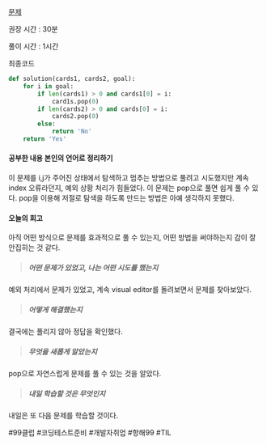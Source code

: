 [문제](https://school.programmers.co.kr/learn/courses/30/lessons/159994)

  

  권장 시간 : 30분

  풀이 시간 : 1시간

최종코드

```python
def solution(cards1, cards2, goal):
    for i in goal:
        if len(cards1) > 0 and cards1[0] = i:
            card1s.pop(0)
        if len(cards2) > 0 and cards[0] = i:
            cards2.pop(0)
        else:
            return 'No'
    return 'Yes'       
```

#### 공부한 내용 본인의 언어로 정리하기 ##
이 문제를 i,j가 주어진 상태에서 탐색하고 멈추는 방법으로 풀려고 시도했지만 계속 index 오류라던지, 예외 상황 처리가 힘들었다. 
이 문제는 pop으로 풀면 쉽게 풀 수 있다. pop을 이용해 저절로 탐색을 하도록 만드는 방법은 아예 생각하지 못했다. 

#### 오늘의 회고 
아직 어떤 방식으로 문제를 효과적으로 풀 수 있는지, 어떤 방법을 써야하는지 감이 잘 안집히는 것 같다. 

>##### 어떤 문제가 있었고, 나는 어떤 시도를 했는지
예외 처리에서 문제가 있었고, 계속 visual editor를 돌려보면서 문제를 찾아보았다. 


>##### 어떻게 해결했는지
 결국에는 풀리지 않아 정답을 확인했다.

>##### 무엇을 새롭게 알았는지
pop으로 자연스럽게 문제를 풀 수 있는 것을 알았다. 

>##### 내일 학습할 것은 무엇인지
내일은 또 다음 문제를 학습할 것이다. 


 
  

 #99클럽 #코딩테스트준비 #개발자취업 #항해99 #TIL